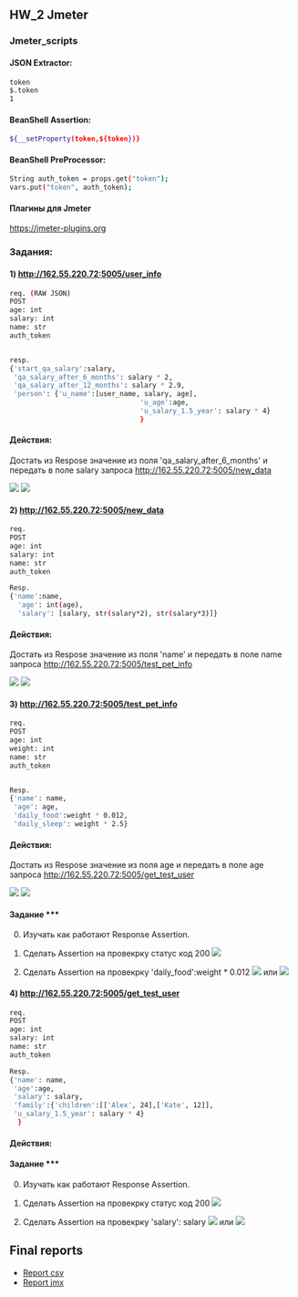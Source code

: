 ## HW_2 Jmeter

### Jmeter_scripts

#### JSON Extractor:
```sh
token
$.token
1
```

#### BeanShell Assertion:
```sh
${__setProperty(token,${token})}
```


#### BeanShell PreProcessor:
```sh
String auth_token = props.get("token");
vars.put("token", auth_token);
```

#### Плагины для Jmeter

https://jmeter-plugins.org

### Задания:

#### 1) http://162.55.220.72:5005/user_info

```sh 
req. (RAW JSON)
POST
age: int
salary: int
name: str
auth_token


resp.
{'start_qa_salary':salary,
 'qa_salary_after_6_months': salary * 2,
 'qa_salary_after_12_months': salary * 2.9,
 'person': {'u_name':[user_name, salary, age],
                                'u_age':age,
                                'u_salary_1.5_year': salary * 4}
                                }
```
#### Действия:
Достать из Respose значение из поля 'qa_salary_after_6_months' и передать в поле salary запроса http://162.55.220.72:5005/new_data

![](https://github.com/TatianaGordievskaia/HOMEWORKS/blob/main/JMETER/HW_2/screenshots/1_user_info.png)
![](https://github.com/TatianaGordievskaia/HOMEWORKS/blob/main/JMETER/HW_2/screenshots/2_user_info.png)

#### 2) http://162.55.220.72:5005/new_data

```sh 
req.
POST
age: int
salary: int
name: str
auth_token

Resp.
{'name':name,
  'age': int(age),
  'salary': [salary, str(salary*2), str(salary*3)]}
```
#### Действия:
Достать из Respose значение из поля 'name' и передать в поле name запроса http://162.55.220.72:5005/test_pet_info

![](https://github.com/TatianaGordievskaia/HOMEWORKS/blob/main/JMETER/HW_2/screenshots/1_new_data.png)
![](https://github.com/TatianaGordievskaia/HOMEWORKS/blob/main/JMETER/HW_2/screenshots/2_new_data.png)

#### 3) http://162.55.220.72:5005/test_pet_info

```sh 
req.
POST
age: int
weight: int
name: str
auth_token


Resp.
{'name': name,
 'age': age,
 'daily_food':weight * 0.012,
 'daily_sleep': weight * 2.5}
```

#### Действия:
Достать из Respose значение из поля age и передать в поле age запроса http://162.55.220.72:5005/get_test_user

![](https://github.com/TatianaGordievskaia/HOMEWORKS/blob/main/JMETER/HW_2/screenshots/1_test_pet_info.png)
![](https://github.com/TatianaGordievskaia/HOMEWORKS/blob/main/JMETER/HW_2/screenshots/2_test_pet_info.png)

#### Задание ***
0) Изучать как работают Response Assertion.
1) Сделать Assertion на провекрку статус код 200
![](https://github.com/TatianaGordievskaia/HOMEWORKS/blob/main/JMETER/HW_2/screenshots/3_test_pet_info.png)

2) Сделать Assertion на провекрку 'daily_food':weight * 0.012
![](https://github.com/TatianaGordievskaia/HOMEWORKS/blob/main/JMETER/HW_2/screenshots/4_test_pet_info.png)
или
![](https://github.com/TatianaGordievskaia/HOMEWORKS/blob/main/JMETER/HW_2/screenshots/5_test_pet_info.png)

#### 4) http://162.55.220.72:5005/get_test_user

```sh 
req.
POST
age: int
salary: int
name: str
auth_token

Resp.
{'name': name,
 'age':age,
 'salary': salary,
 'family':{'children':[['Alex', 24],['Kate', 12]],
 'u_salary_1.5_year': salary * 4}
  }
```
#### Действия:
#### Задание ***
0) Изучать как работают Response Assertion.
1) Сделать Assertion на провекрку статус код 200
![](https://github.com/TatianaGordievskaia/HOMEWORKS/blob/main/JMETER/HW_2/screenshots/1_get_test_user.png)

3) Сделать Assertion на провекрку 'salary': salary
![](https://github.com/TatianaGordievskaia/HOMEWORKS/blob/main/JMETER/HW_2/screenshots/2_get_test_user.png)
или
![](https://github.com/TatianaGordievskaia/HOMEWORKS/blob/main/JMETER/HW_2/screenshots/3_get_test_user.png)

## Final reports
* [Report csv](https://github.com/TatianaGordievskaia/HOMEWORKS/blob/main/JMETER/HW_2/HW_2.csv)
* [Report jmx](https://github.com/TatianaGordievskaia/HOMEWORKS/blob/main/JMETER/HW_2/HW_2.jmx)
